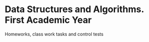 # Data Structures and Algorithms. First Academic Year

Homeworks, class work tasks and control tests
